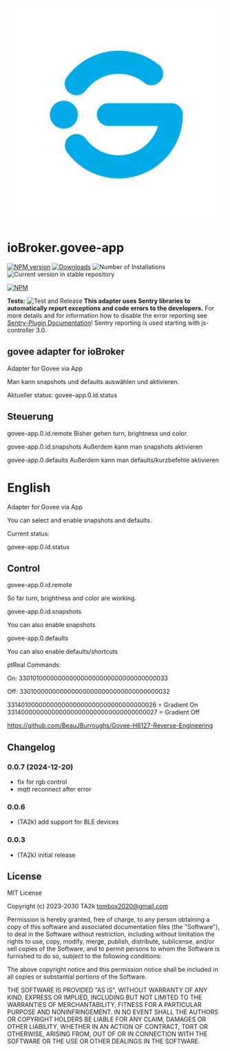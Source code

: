 ![Logo](admin/govee-app.png)

# ioBroker.govee-app

[![NPM version](https://img.shields.io/npm/v/iobroker.govee-app.svg)](https://www.npmjs.com/package/iobroker.govee-app)
[![Downloads](https://img.shields.io/npm/dm/iobroker.govee-app.svg)](https://www.npmjs.com/package/iobroker.govee-app)
![Number of Installations](https://iobroker.live/badges/govee-app-installed.svg)
![Current version in stable repository](https://iobroker.live/badges/govee-app-stable.svg)

[![NPM](https://nodei.co/npm/iobroker.govee-app.png?downloads=true)](https://nodei.co/npm/iobroker.govee-app/)

**Tests:** ![Test and Release](https://github.com/TA2k/ioBroker.govee-app/workflows/Test%20and%20Release/badge.svg)
**This adapter uses Sentry libraries to automatically report exceptions and code errors to the developers.** For more details and for information how to disable the error reporting see [Sentry-Plugin Documentation](https://github.com/ioBroker/plugin-sentry#plugin-sentry)! Sentry reporting is used starting with js-controller 3.0.

## govee adapter for ioBroker

Adapter for Govee via App

Man kann snapshots und defaults auswählen und aktivieren.

Aktueller status:
govee-app.0.id.status

## Steuerung

govee-app.0.id.remote
Bisher gehen turn, brightness und color.

govee-app.0.id.snapshots
Außerdem kann man snapshots aktivieren

govee-app.0.defaults
Außerdem kann man defaults/kurzbefehle aktivieren

# English

Adapter for Govee via App

You can select and enable snapshots and defaults.

Current status:

govee-app.0.id.status

## Control

govee-app.0.id.remote

So far turn, brightness and color are working.

govee-app.0.id.snapshots

You can also enable snapshots

govee-app.0.defaults

You can also enable defaults/shortcuts

ptReal Commands:

On: 3301010000000000000000000000000000000033

Off: 3301000000000000000000000000000000000032

3314010000000000000000000000000000000026 = Gradient On
3314000000000000000000000000000000000027 = Gradient Off

https://github.com/BeauJBurroughs/Govee-H6127-Reverse-Engineering

## Changelog

### 0.0.7 (2024-12-20)

- fix for rgb control
- mqtt reconnect after error

### 0.0.6

- (TA2k) add support for BLE devices

### 0.0.3

- (TA2k) initial release

## License

MIT License

Copyright (c) 2023-2030 TA2k <tombox2020@gmail.com>

Permission is hereby granted, free of charge, to any person obtaining a copy
of this software and associated documentation files (the "Software"), to deal
in the Software without restriction, including without limitation the rights
to use, copy, modify, merge, publish, distribute, sublicense, and/or sell
copies of the Software, and to permit persons to whom the Software is
furnished to do so, subject to the following conditions:

The above copyright notice and this permission notice shall be included in all
copies or substantial portions of the Software.

THE SOFTWARE IS PROVIDED "AS IS", WITHOUT WARRANTY OF ANY KIND, EXPRESS OR
IMPLIED, INCLUDING BUT NOT LIMITED TO THE WARRANTIES OF MERCHANTABILITY,
FITNESS FOR A PARTICULAR PURPOSE AND NONINFRINGEMENT. IN NO EVENT SHALL THE
AUTHORS OR COPYRIGHT HOLDERS BE LIABLE FOR ANY CLAIM, DAMAGES OR OTHER
LIABILITY, WHETHER IN AN ACTION OF CONTRACT, TORT OR OTHERWISE, ARISING FROM,
OUT OF OR IN CONNECTION WITH THE SOFTWARE OR THE USE OR OTHER DEALINGS IN THE
SOFTWARE.
